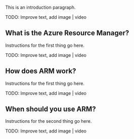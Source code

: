 This is an introduction paragraph.

<div style="background='yellow'">TODO: Improve text, add image | video</div>

## What is the Azure Resource Manager?

Instructions for the first thing go here.

<div style="background='yellow'">TODO: Improve text, add image | video</div>

## How does ARM work?

Instructions for the first thing go here.

<div style="background='yellow'">TODO: Improve text, add image | video</div>

## When should you use ARM?

Instructions for the second thing go here.

<div style="background='yellow'">TODO: Improve text, add image | video</div>